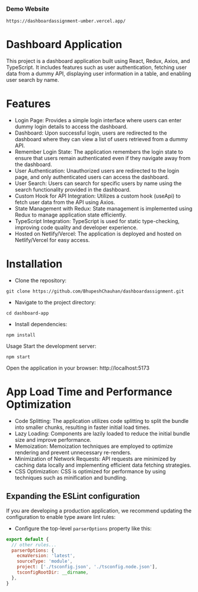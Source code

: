 ### Demo Website

```
https://dashboardassignment-umber.vercel.app/
```

# Dashboard Application
This project is a dashboard application built using React, Redux, Axios, and TypeScript. It includes features such as user authentication, fetching user data from a dummy API, displaying user information in a table, and enabling user search by name.

# Features
- Login Page: Provides a simple login interface where users can enter dummy login details to access the dashboard.
- Dashboard: Upon successful login, users are redirected to the dashboard where they can view a list of users retrieved from a dummy API.
- Remember Login State: The application remembers the login state to ensure that users remain authenticated even if they navigate away from the dashboard.
- User Authentication: Unauthorized users are redirected to the login page, and only authenticated users can access the dashboard.
- User Search: Users can search for specific users by name using the search functionality provided in the dashboard.
- Custom Hook for API Integration: Utilizes a custom hook (useApi) to fetch user data from the API using Axios.
- State Management with Redux: State management is implemented using Redux to manage application state efficiently.
- TypeScript Integration: TypeScript is used for static type-checking, improving code quality and developer experience.
- Hosted on Netlify/Vercel: The application is deployed and hosted on Netlify/Vercel for easy access.

# Installation
- Clone the repository:

```
git clone https://github.com/BhupeshChauhan/dashboardassignment.git
```

- Navigate to the project directory:
```
cd dashboard-app
```

- Install dependencies:
```
npm install
```

Usage
Start the development server:

```
npm start
```
Open the application in your browser:
http://localhost:5173

# App Load Time and Performance Optimization

- Code Splitting: The application utilizes code splitting to split the bundle into smaller chunks, resulting in faster initial load times.
- Lazy Loading: Components are lazily loaded to reduce the initial bundle size and improve performance.
- Memoization: Memoization techniques are employed to optimize rendering and prevent unnecessary re-renders.
- Minimization of Network Requests: API requests are minimized by caching data locally and implementing efficient data fetching strategies.
- CSS Optimization: CSS is optimized for performance by using techniques such as minification and bundling.


## Expanding the ESLint configuration

If you are developing a production application, we recommend updating the configuration to enable type aware lint rules:

- Configure the top-level `parserOptions` property like this:

```js
export default {
  // other rules...
  parserOptions: {
    ecmaVersion: 'latest',
    sourceType: 'module',
    project: ['./tsconfig.json', './tsconfig.node.json'],
    tsconfigRootDir: __dirname,
  },
}
```
